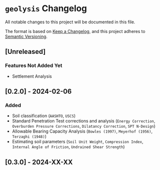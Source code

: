 # `geolysis` Changelog

All notable changes to this project will be documented in this file.

The format is based on [Keep a Changelog](https://keepachangelog.com/en/1.0.0/),
and this project adheres to [Semantic Versioning](https://semver.org/spec/v2.0.0.html).

## [Unreleased]

### Features Not Added Yet

- Settlement Analysis

## [0.2.0] - 2024-02-06

### Added

- Soil classification (`AASHTO`, `USCS`)
- Standard Penetration Test corrections and analysis (`Energy Correction`,
  `Overburden Pressure Corrections`, `Dilatancy Correction`, `SPT N-Design`)
- Allowable Bearing Capacity Analysis (`Bowles (1997)`, `Meyerhof (1956)`,
  `Terzaghi (1948)`)
- Estimating soil parameters (`Soil Unit Weight`, `Compression Index`,
  `Internal Angle of Friction`, `Undrained Shear Strength`)

## [0.3.0] - 2024-XX-XX
